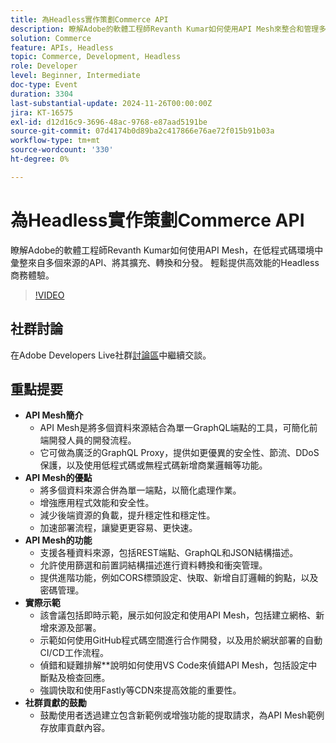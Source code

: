 ```yaml
---
title: 為Headless實作策劃Commerce API
description: 瞭解Adobe的軟體工程師Revanth Kumar如何使用API Mesh來整合和管理多個資料來源，以提供高效能的Headless商務體驗，同時具備增強的安全性、效能和簡化開發等優勢。
solution: Commerce
feature: APIs, Headless
topic: Commerce, Development, Headless
role: Developer
level: Beginner, Intermediate
doc-type: Event
duration: 3304
last-substantial-update: 2024-11-26T00:00:00Z
jira: KT-16575
exl-id: d12d16c9-3696-48ac-9768-e87aad5191be
source-git-commit: 07d4174b0d89ba2c417866e76ae72f015b91b03a
workflow-type: tm+mt
source-wordcount: '330'
ht-degree: 0%

---
```


# 為Headless實作策劃Commerce API

瞭解Adobe的軟體工程師Revanth Kumar如何使用API Mesh，在低程式碼環境中彙整來自多個來源的API、將其擴充、轉換和分發。 輕鬆提供高效能的Headless商務體驗。

>[!VIDEO](https://video.tv.adobe.com/v/3440402/?learn=on&enablevpops)

## 社群討論

在Adobe Developers Live社群[討論區](https://adobe.ly/40IDxO9)中繼續交談。

## 重點提要

* **API Mesh簡介**
   * API Mesh是將多個資料來源結合為單一GraphQL端點的工具，可簡化前端開發人員的開發流程。
   * 它可做為廣泛的GraphQL Proxy，提供如更優異的安全性、節流、DDoS保護，以及使用低程式碼或無程式碼新增商業邏輯等功能。
* **API Mesh的優點**
   * 將多個資料來源合併為單一端點，以簡化處理作業。
   * 增強應用程式效能和安全性。
   * 減少後端資源的負載，提升穩定性和穩定性。
   * 加速部署流程，讓變更更容易、更快速。
* **API Mesh的功能**
   * 支援各種資料來源，包括REST端點、GraphQL和JSON結構描述。
   * 允許使用篩選和前置詞結構描述進行資料轉換和衝突管理。
   * 提供進階功能，例如CORS標頭設定、快取、新增自訂邏輯的鉤點，以及密碼管理。
* **實際示範**
   * 該會議包括即時示範，展示如何設定和使用API Mesh，包括建立網格、新增來源及部署。
   * 示範如何使用GitHub程式碼空間進行合作開發，以及用於網狀部署的自動CI/CD工作流程。
   * 偵錯和疑難排解**說明如何使用VS Code來偵錯API Mesh，包括設定中斷點及檢查回應。
   * 強調快取和使用Fastly等CDN來提高效能的重要性。
* **社群貢獻的鼓勵**
   * 鼓勵使用者透過建立包含新範例或增強功能的提取請求，為API Mesh範例存放庫貢獻內容。
